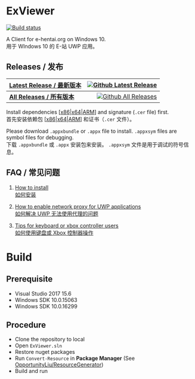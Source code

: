 # ExViewer
[![Build status](https://ci.appveyor.com/api/projects/status/fcfmss6sltiub0sb?svg=true)](https://ci.appveyor.com/project/OpportunityLiu/exviewer)

A Client for e-hentai.org on Windows 10.    
用于 WIndows 10 的 E-站 UWP 应用。

## Releases / 发布
|[Latest Release / 最新版本](https://github.com/OpportunityLiu/ExViewer/releases/latest)|[![Github Latest Release](https://img.shields.io/github/downloads/OpportunityLiu/ExViewer/latest/total.svg)](https://github.com/OpportunityLiu/ExViewer/releases/latest)|
|:---|---:|
|[**All Releases / 所有版本**](https://github.com/OpportunityLiu/ExViewer/releases)|[![Github All Releases](https://img.shields.io/github/downloads/OpportunityLiu/ExViewer/total.svg)](https://github.com/OpportunityLiu/ExViewer/releases)|

Install dependencies [[x86](https://raw.github.com/wiki/OpportunityLiu/ExViewer/Dependencies/x86.zip)|[x64](https://raw.github.com/wiki/OpportunityLiu/ExViewer/Dependencies/x64.zip)|[ARM](https://raw.github.com/wiki/OpportunityLiu/ExViewer/Dependencies/ARM.zip)] and signature (`.cer` file) first.     
首先安装依赖包 [[x86](https://raw.github.com/wiki/OpportunityLiu/ExViewer/Dependencies/x86.zip)|[x64](https://raw.github.com/wiki/OpportunityLiu/ExViewer/Dependencies/x64.zip)|[ARM](https://raw.github.com/wiki/OpportunityLiu/ExViewer/Dependencies/ARM.zip)] 和证书（`.cer` 文件）。

Please download `.appxbundle` or `.appx` file to install.
`.appxsym` files are symbol files for debugging.    
下载 `.appxbundle` 或 `.appx` 安装包来安装。
`.appxsym` 文件是用于调试的符号信息。

## FAQ / 常见问题
1. [How to install](https://github.com/OpportunityLiu/ExViewer/wiki/How-to-Install)  
   [如何安装](https://github.com/OpportunityLiu/ExViewer/wiki/安装说明)

2. [How to enable network proxy for UWP applications](https://github.com/OpportunityLiu/ExViewer/wiki/Resolve-Connection-Issues)  
   [如何解决 UWP 无法使用代理的问题](https://github.com/OpportunityLiu/ExViewer/wiki/解决连接问题)

3. [Tips for keyboard or xbox controller users](https://github.com/OpportunityLiu/ExViewer/wiki/Tips)  
   [如何使用键盘或 Xbox 控制器操作](https://github.com/OpportunityLiu/ExViewer/wiki/提示)

# Build
## Prerequisite
- Visual Studio 2017 15.6
- Windows SDK 10.0.15063
- Windows SDK 10.0.16299
## Procedure
- Clone the repository to local
- Open `ExViewer.sln`
- Restore nuget packages
- Run `Convert-Resource` in **Package Manager** (See [OpportunityLiu/ResourceGenerator](https://github.com/OpportunityLiu/ResourceGenerator))
- Build and run
